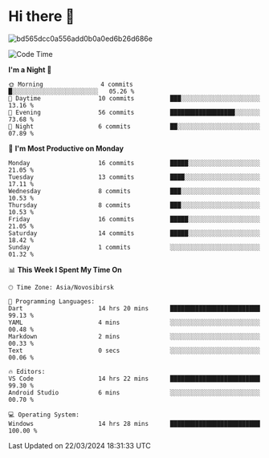 # Hi there 👋


![bd565dcc0a556add0b0a0ed6b26d686e](https://github.com/Netall0/Netall0/assets/113532176/3b1d4b44-6a21-4538-a6ec-2ba2a7c53f63)



<!--START_SECTION:waka-->
![Code Time](http://img.shields.io/badge/Code%20Time-181%20hrs%2056%20mins-blue)

**I'm a Night 🦉** 

```text
🌞 Morning                4 commits           █░░░░░░░░░░░░░░░░░░░░░░░░   05.26 % 
🌆 Daytime                10 commits          ███░░░░░░░░░░░░░░░░░░░░░░   13.16 % 
🌃 Evening                56 commits          ██████████████████░░░░░░░   73.68 % 
🌙 Night                  6 commits           ██░░░░░░░░░░░░░░░░░░░░░░░   07.89 % 
```
📅 **I'm Most Productive on Monday** 

```text
Monday                   16 commits          █████░░░░░░░░░░░░░░░░░░░░   21.05 % 
Tuesday                  13 commits          ████░░░░░░░░░░░░░░░░░░░░░   17.11 % 
Wednesday                8 commits           ███░░░░░░░░░░░░░░░░░░░░░░   10.53 % 
Thursday                 8 commits           ███░░░░░░░░░░░░░░░░░░░░░░   10.53 % 
Friday                   16 commits          █████░░░░░░░░░░░░░░░░░░░░   21.05 % 
Saturday                 14 commits          █████░░░░░░░░░░░░░░░░░░░░   18.42 % 
Sunday                   1 commits           ░░░░░░░░░░░░░░░░░░░░░░░░░   01.32 % 
```


📊 **This Week I Spent My Time On** 

```text
🕑︎ Time Zone: Asia/Novosibirsk

💬 Programming Languages: 
Dart                     14 hrs 20 mins      █████████████████████████   99.13 % 
YAML                     4 mins              ░░░░░░░░░░░░░░░░░░░░░░░░░   00.48 % 
Markdown                 2 mins              ░░░░░░░░░░░░░░░░░░░░░░░░░   00.33 % 
Text                     0 secs              ░░░░░░░░░░░░░░░░░░░░░░░░░   00.06 % 

🔥 Editors: 
VS Code                  14 hrs 22 mins      █████████████████████████   99.30 % 
Android Studio           6 mins              ░░░░░░░░░░░░░░░░░░░░░░░░░   00.70 % 

💻 Operating System: 
Windows                  14 hrs 28 mins      █████████████████████████   100.00 % 
```


 Last Updated on 22/03/2024 18:31:33 UTC
<!--END_SECTION:waka-->


